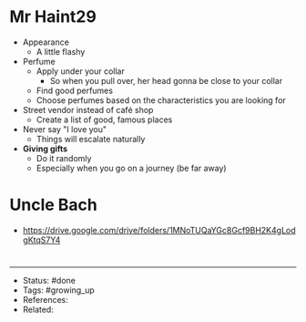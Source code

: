 # Mr Haint29
- Appearance
	- A little flashy
- Perfume
	- Apply under your collar
		- So when you pull over, her head gonna be close to your collar
	- Find good perfumes
	- Choose perfumes based on the characteristics you are looking for
- Street vendor instead of café shop
	- Create a list of good, famous places
- Never say "I love you"
	- Things will escalate naturally
- **Giving gifts**
	- Do it randomly
	- Especially when you go on a journey (be far away)

# Uncle Bach
- <https://drive.google.com/drive/folders/1MNoTUQaYGc8Gcf9BH2K4gLodgKtqS7Y4>

#
---
- Status: #done
- Tags: #growing_up
- References:
- Related:
